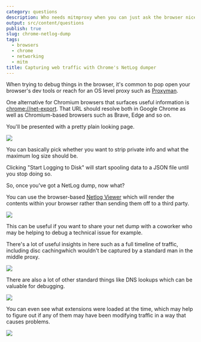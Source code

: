 ```yaml
---
category: questions
description: Who needs mitmproxy when you can just ask the browser nicely
output: src/content/questions
publish: true
slug: chrome-netlog-dump
tags:
  - browsers
  - chrome
  - networking
  - mitm
title: Capturing web traffic with Chrome's NetLog dumper
---
```

When trying to debug things in the browser, it's common to pop open your browser's dev tools or reach for an OS level proxy such as [Proxyman](https://proxyman.io/).

One alternative for Chromium browsers that surfaces useful information is [chrome://net-export](chrome://net-export). That URL should resolve both in Google Chrome as well as Chromium-based browsers such as Brave, Edge and so on.

You'll be presented with a pretty plain looking page.

![](https://cdn.utf9k.net/questions/chrome-netlog-dump/start-capture.png)

You can basically pick whether you want to strip private info and what the maximum log size should be.

Clicking "Start Logging to Disk" will start spooling data to a JSON file until you stop doing so.

So, once you've got a NetLog dump, now what?

You can use the browser-based [Netlog Viewer](https://netlog-viewer.appspot.com/#import) which will render the contents within your browser rather than sending them off to a third party.

![](https://cdn.utf9k.net/questions/chrome-netlog-dump/loaded.png)

This can be useful if you want to share your net dump with a coworker who may be helping to debug a technical issue for example.

There's a lot of useful insights in here such as a full timeline of traffic, including disc cachingwhich wouldn't be captured by a standard man in the middle proxy.

![](https://cdn.utf9k.net/questions/chrome-netlog-dump/blog.png)

There are also a lot of other standard things like DNS lookups which can be valuable for debugging.

![](https://cdn.utf9k.net/questions/chrome-netlog-dump/dns.png)

You can even see what extensions were loaded at the time, which may help to figure out if any of them may have been modifying traffic in a way that causes problems.

![](https://cdn.utf9k.net/questions/chrome-netlog-dump/extensions.png)